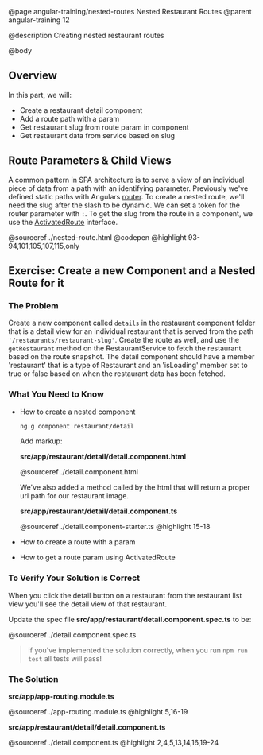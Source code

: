 @page angular-training/nested-routes Nested Restaurant Routes
@parent angular-training 12

@description Creating nested restaurant routes

@body

## Overview

In this part, we will:

- Create a restaurant detail component
- Add a route path with a param
- Get restaurant slug from route param in component
- Get restaurant data from service based on slug

## Route Parameters & Child Views

A common pattern in SPA architecture is to serve a view of an individual piece of data from a path with an identifying parameter. Previously we've defined static paths with Angulars <a href="https://angular.io/guide/router" target="_blank">router</a>. To create a nested route, we'll need the slug after the slash to be dynamic. We can set a token for the router parameter with `:`. To get the slug from the route in a component, we use the <a href="https://angular.io/api/router/ActivatedRoute" target="_blank">ActivatedRoute</a> interface.

@sourceref ./nested-route.html
@codepen
@highlight 93-94,101,105,107,115,only

## Exercise: Create a new Component and a Nested Route for it

### The Problem

Create a new component called `details` in the restaurant component folder that is a detail view for an individual restaurant that is served from the path `'/restaurants/restaurant-slug'`. Create the route as well, and use the `getRestaurant` method on the RestaurantService to fetch the restaurant based on the route snapshot. The detail component should have a member 'restaurant' that is a type of Restaurant and an 'isLoading' member set to true or false based on when the restaurant data has been fetched.

### What You Need to Know

- How to create a nested component

  ```bash
  ng g component restaurant/detail
  ```

  Add markup:

  __src/app/restaurant/detail/detail.component.html__

  @sourceref ./detail.component.html

  We've also added a method called by the html that will return a proper url path for our restaurant image.

  __src/app/restaurant/detail/detail.component.ts__

  @sourceref ./detail.component-starter.ts
  @highlight 15-18

- How to create a route with a param
- How to get a route param using ActivatedRoute

### To Verify Your Solution is Correct

When you click the detail button on a restaurant from the restaurant list view you'll see the detail view of that restaurant.

Update the spec file  __src/app/restaurant/detail.component.spec.ts__ to be:

@sourceref ./detail.component.spec.ts

> If you've implemented the solution correctly, when you run `npm run test` all tests will pass!

### The Solution

__src/app/app-routing.module.ts__

@sourceref ./app-routing.module.ts
@highlight 5,16-19

__src/app/restaurant/detail/detail.component.ts__

@sourceref ./detail.component.ts
@highlight 2,4,5,13,14,16,19-24